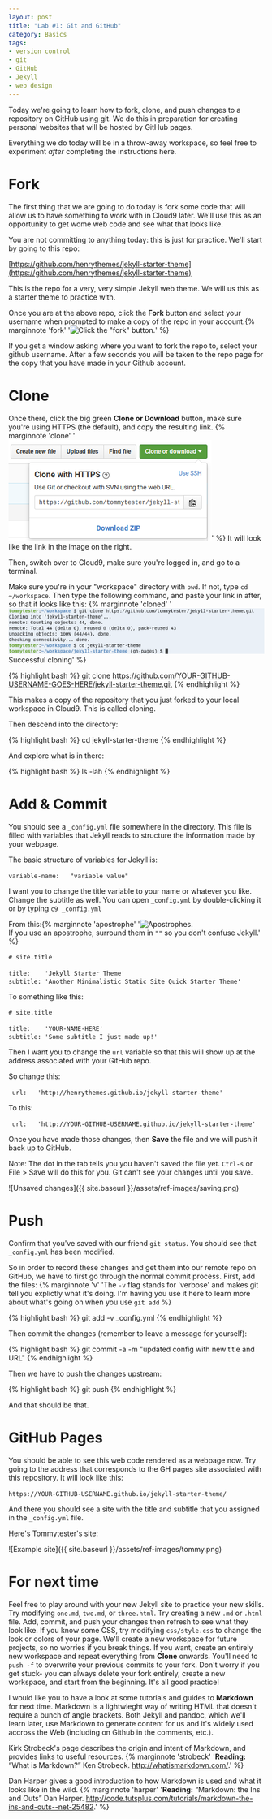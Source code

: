 ```yaml
---
layout: post
title: "Lab #1: Git and GitHub"
category: Basics
tags: 
- version control
- git
- GitHub
- Jekyll
- web design
---
```


Today we're going to learn how to fork, clone, and push changes to a repository on GitHub using git. 
We do this in preparation for creating personal websites that will be hosted by GitHub pages. 

Everything we do today will be in a throw-away workspace, so feel free to experiment *after* completing the 
instructions here.
<excerpt/>

# Fork

The first thing that we are going to do today is fork some code that will allow us to have something to work with in Cloud9 later.
We'll use this as an opportunity to get wome web code and see what that looks like. 

You are not committing to anything today: this is just for practice. 
We'll start by going to this repo:

[https://github.com/henrythemes/jekyll-starter-theme](https://github.com/henrythemes/jekyll-starter-theme)

This is the repo for a very, very simple Jekyll web theme. 
We will us this as a starter theme to practice with. 

Once you are at the above repo, click the **Fork** button and select your username when prompted to make a copy of the repo in your account.{% marginnote 'fork' '![Click the "fork" button.](https://github.com/silshack/inls161fall2016/blob/gh-pages//assets/ref-images/fork.png?raw=true)' %} 

If you get a window asking where you want to fork the repo to, select your github username.  After a few seconds you will be taken to the repo page for the copy that you have made in your Github account. 

# Clone

Once there, click the big green **Clone or Download** button, make sure you're using HTTPS (the default), and copy the resulting link. {% marginnote 'clone' '![Click the "Clone" button.](https://github.com/silshack/inls161fall2016/blob/gh-pages//assets/ref-images/clone.png?raw=true)' %} 
It will look like the link in the image on the right. 

Then, switch over to Cloud9, make sure you're logged in, and go to a terminal. 

Make sure you're in your "workspace" directory with `pwd`.  If not, type `cd ~/workspace`. Then type the following command, and paste your link in after, so that it looks like this: {% marginnote 'cloned' '![Successful cloning.](https://github.com/silshack/inls161fall2016/blob/gh-pages//assets/ref-images/cloned.png?raw=true)<br>Successful cloning' %} 

{% highlight bash %}
git clone https://github.com/YOUR-GITHUB-USERNAME-GOES-HERE/jekyll-starter-theme.git
{% endhighlight %}

This makes a copy of the repository that you just forked to your local workspace in Cloud9. 
This is called cloning. 

Then descend into the directory:

{% highlight bash %}
cd jekyll-starter-theme
{% endhighlight %}

And explore what is in there:

{% highlight bash %}
ls -lah
{% endhighlight %}

# Add & Commit

You should see a `_config.yml` file somewhere in the directory. 
This file is filled with variables that Jekyll reads to structure the information made by your webpage. 

The basic structure of variables for Jekyll is:

```variable-name:   "variable value"```

I want you to change the title variable to your name or whatever you like.
Change the subtitle as well. You can open `_config.yml` by double-clicking it or by
typing `c9 _config.yml`

From this:{% marginnote 'apostrophe' '![Apostrophes.](https://github.com/silshack/inls161fall2016/blob/gh-pages//assets/ref-images/apostrophe.png?raw=true)<br>If you use an apostrophe, surround them in <code>""</code> so you don&apos;t confuse Jekyll.' %} 

```
# site.title

title:    'Jekyll Starter Theme'
subtitle: 'Another Minimalistic Static Site Quick Starter Theme'
```

To something like this:

```
# site.title

title:    'YOUR-NAME-HERE'
subtitle: 'Some subtitle I just made up!'
```


Then I want you to change the `url` variable so that this will show up at the address associated with your GitHub repo.

So change this: 

``` url:   'http://henrythemes.github.io/jekyll-starter-theme'```

To this:

``` url:   'http://YOUR-GITHUB-USERNAME.github.io/jekyll-starter-theme'```

Once you have made those changes, then **Save** the file and we will push it back up to GitHub.

Note: The dot in the tab tells you you haven't saved the file yet. `Ctrl-s` or File > Save will do this for you.  Git can't see your changes until you save. 

![Unsaved changes]({{ site.baseurl }}/assets/ref-images/saving.png)

# Push

Confirm that you've saved with our friend `git status`.  You should see that `_config.yml` has been modified.

So in order to record these changes and get them into our remote repo on GitHub, we have to first go through the normal commit process. 
First, add the files:  {% marginnote 'v' 'The <code>-v</code> flag stands for 'verbose' and makes git tell you explictly what it&apos;s doing.  I'm having you use it here to learn more about what&apos;s going on when you use <code>git add</code>  %}

{% highlight bash %}
git add -v _config.yml
{% endhighlight %}

Then commit the changes (remember to leave a message for yourself):

{% highlight bash %}
git commit -a -m "updated config with new title and URL"
{% endhighlight %}

Then we have to push the changes upstream:

{% highlight bash %}
git push
{% endhighlight %}

And that should be that. 

# GitHub Pages

You should be able to see this web code rendered as a webpage now. 
Try going to the address that corresponds to the GH pages site associated with this repository. It will look like this:

`https://YOUR-GITHUB-USERNAME.github.io/jekyll-starter-theme/`

And there you should see a site with the title and subtitle that you assigned in the `_config.yml` file.

Here's Tommytester's site:

![Example site]({{ site.baseurl }}/assets/ref-images/tommy.png)

# For next time

Feel free to play around with your new Jekyll site to practice your new skills.  Try modifying `one.md`, `two.md`, or `three.html`.  Try creating a new `.md` or `.html` file.  Add, commit, and push your changes then refresh to see what they look like.  If you know some CSS, try modifying `css/style.css` to change the look or colors of your page.  We'll create a new workspace for future projects, so no worries if you break things.  If you want, create an entirely new workspace and repeat everything from **Clone** onwards.  You'll need to `push -f` to overwrite your previous commits to your fork.  Don't worry if you get stuck- you can always delete your fork entirely, create a new workspace, and start from the beginning.  It's all good practice!

I would like you to have a look at some tutorials and guides to **Markdown** for next time. Markdown is a lightwieght way of writing HTML that doesn't require a bunch of angle brackets.  Both Jekyll and pandoc, which we'll learn later, use Markdown to generate content for us and it's widely used accross the Web (including on Github in the comments, etc.).

Kirk Strobeck's page describes the origin and intent of Markdown, and provides links to useful resources. {% marginnote 'strobeck' '**Reading:** “What is Markdown?” Ken Strobeck. <a href="http://whatismarkdown.com/">http://whatismarkdown.com/</a>.' %} 


Dan Harper gives a good introduction to how Markdown is used and what it looks like in the wild. {% marginnote 'harper' '**Reading:** “Markdown: the Ins and Outs” Dan Harper. <a href="http://code.tutsplus.com/tutorials/markdown-the-ins-and-outs--net-25482">http://code.tutsplus.com/tutorials/markdown-the-ins-and-outs--net-25482</a>.' %} 

